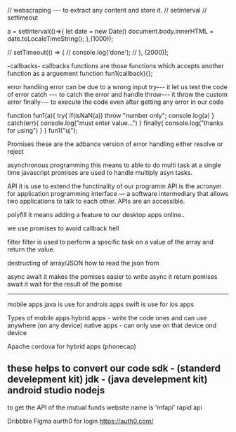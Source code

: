 // webscraping --- to extract any content and store it.
// setinterval
// settimeout

a = setInterval(()=>{
    let date = new Date()
    document.body.innerHTML = date.toLocaleTimeString();
},(1000));

// setTimeout(() => {
//     console.log('done');
// }, (2000));


-callbacks-
callbacks functions are those functions which accepts another function as a arguement
function fun1(callback){};


error handling
error can be due to a wrong input
try---
it let us test the code of error
catch ---
to catch the error and handle
throw---
it throw the custom error
finally---
to execute the code even after getting any error in our code

function fun1(a){
    try{
        if(isNaN(a)) throw "number only";
        console.log(a)
    }
    catch(err){
        console.log("must enter value...")
    }
    finally{
        console.log("thanks for using")
    }
}
fun1("uj");

Promises
these are the adbance version of error handling
either resolve or reject


asynchronous programming
this means to able to do multi task at a single time
javascript promises are used to handle multiply asyn tasks.

API
it is use to extend the functinality of our programm
API is the acronym for application programming interface — a software intermediary that allows two applications to talk to each other. APIs are an accessible.

polyfill 
it means adding a feature to our desktop apps online..

we use promises to avoid callback hell


filter
filter is used to perform a specific task on a value of the array and return the value.

destructing of array/JSON
how to read the json from 

async await
it makes the pomises easier to write
async
it return pomises
await
it wait for the result of the pomise



------------------------------------------------------------------------------------
mobile apps
java is use for androis apps
swift is use for ios apps

Types of mobile apps
hybrid apps - write the code ones and can use anywhere (on any device)
native apps  -  can only use on that device ond device

Apache cordova for hybrid apps
(phonecap)

these helps to convert our code
sdk - (standerd develepment kit)
jdk - (java develepment kit)
android studio
nodejs
------------------------------------------------------------------------------------


to get the API of the mutual funds website name is 'mfapi'
rapid api



Dribbble
Figma
aurth0 for login
https://auth0.com/